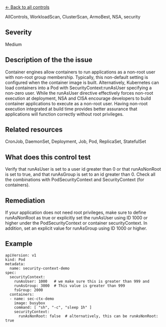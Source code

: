 [← Back to all controls](index.md)


AllControls, WorkloadScan, ClusterScan, ArmoBest, NSA, security

## Severity

Medium

## Description of the the issue

Container engines allow containers to run applications as a non-root user with non-root group membership. Typically, this non-default setting is configured when the container image is built. Alternatively, Kubernetes can load containers into a Pod with SecurityContext:runAsUser specifying a non-zero user. While the runAsUser directive effectively forces non-root execution at deployment, NSA and CISA encourage developers to build container applications to execute as a non-root user. Having non-root execution integrated at build time provides better assurance that applications will function correctly without root privileges.

## Related resources

CronJob, DaemonSet, Deployment, Job, Pod, ReplicaSet, StatefulSet

## What does this control test

Verify that runAsUser is set to a user id greater than 0 or that runAsNonRoot is set to true, and that runAsGroup is set to an id greater than 0. Check all the combinations with PodSecurityContext and SecurityContext (for containers).

## Remediation

If your application does not need root privileges, make sure to define runAsNonRoot as true or explicitly set the runAsUser using ID 1000 or higher under the PodSecurityContext or container securityContext. In addition, set an explicit value for runAsGroup using ID 1000 or higher.

## Example

```
apiVersion: v1
kind: Pod
metadata:
  name: security-context-demo
spec:
  securityContext:
    runAsUser: 1000   # we make sure this is greater than 999 and
    runAsGroup: 3000  # This value is greater than 999
    fsGroup: 2000
  containers:
  - name: sec-ctx-demo
    image: busybox
    command: [ "sh", "-c", "sleep 1h" ]
    securityContext:
      runAsNonRoot: false  # alternatively, this can be runAsNonRoot: true
```
